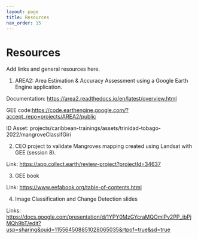 ```yaml
---
layout: page
title: Resources
nav_order: 15
---
```


# Resources
Add links and general resources here.
1. AREA2: Area Estimation & Accuracy Assessment using a Google Earth Engine application.
 
 Documentation: https://area2.readthedocs.io/en/latest/overview.html
 
 GEE code:https://code.earthengine.google.com/?accept_repo=projects/AREA2/public
 
 ID Asset: projects/caribbean-trainings/assets/trinidad-tobago-2022/mangroveClassifGiri

2. CEO project to validate Mangroves mapping created using Landsat with GEE (session 8).

Link: https://app.collect.earth/review-project?projectId=34637 

3. GEE book

Link: https://www.eefabook.org/table-of-contents.html

4. Image Classification and Change Detection slides

Links: https://docs.google.com/presentation/d/1YPY0MzGYcraMQOmlPv2PP_ibPjMQh9bT/edit?usp=sharing&ouid=115564508851028065035&rtpof=true&sd=true